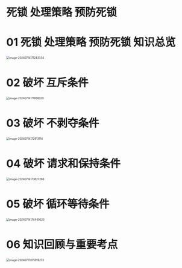 # 死锁 处理策略 预防死锁



# 01 死锁 处理策略 预防死锁 知识总览

<img src="https://cvp.oss-cn-shanghai.aliyuncs.com/picgo/202407141712812.png" alt="image-20240714171243334" style="zoom:50%;" />



# 02 破坏 互斥条件

<img src="https://cvp.oss-cn-shanghai.aliyuncs.com/picgo/202407141719289.png" alt="image-20240714171958020" style="zoom:50%;" />



# 03 破坏 不剥夺条件

<img src="https://cvp.oss-cn-shanghai.aliyuncs.com/picgo/202407141729407.png" alt="image-20240714172913114" style="zoom:50%;" />



# 04 破坏 请求和保持条件

<img src="https://cvp.oss-cn-shanghai.aliyuncs.com/picgo/202407141736380.png" alt="image-20240714173627266" style="zoom:50%;" />



# 05 破坏 循环等待条件

<img src="https://cvp.oss-cn-shanghai.aliyuncs.com/picgo/202407141744163.png" alt="image-20240714174445023" style="zoom:50%;" />



# 06 知识回顾与重要考点

<img src="https://cvp.oss-cn-shanghai.aliyuncs.com/picgo/202407170759547.png" alt="image-20240717075919273" style="zoom:50%;" />